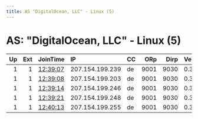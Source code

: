 ```yaml
---
title: AS "DigitalOcean, LLC" - Linux (5)
---
```


# AS: "DigitalOcean, LLC" - Linux (5)

|   Up |   Ext | JoinTime                                                                                            | IP              | CC   |   ORp |   Dirp | Version   | Contact                  | Nickname         |   eFamMembers |
|-----:|------:|:----------------------------------------------------------------------------------------------------|:----------------|:-----|------:|-------:|:----------|:-------------------------|:-----------------|--------------:|
|    1 |     1 | [12:39:07](https://metrics.torproject.org/rs.html#details/FD4AF49FB4C4F41904F0673355F701930B2CFBE3) | 207.154.199.239 | de   |  9001 |   9030 | 0.3.4.8   | sidsergey@protonmail.com | darknode7D3D9D   |             1 |
|    1 |     1 | [12:39:08](https://metrics.torproject.org/rs.html#details/51D395E47A00EE2FBACEEDD8F3FC7F50C1D94D0D) | 207.154.199.203 | de   |  9001 |   9030 | 0.3.4.8   | sidsergey@protonmail.com | darknode4D4D1D   |             1 |
|    1 |     1 | [12:39:14](https://metrics.torproject.org/rs.html#details/FF1B531D7AE835C1B6143ED31DD6E9C49492BEA3) | 207.154.199.246 | de   |  9001 |   9030 | 0.3.4.8   | sidsergey@protonmail.com | darknode3D5D2D   |             1 |
|    1 |     1 | [12:39:21](https://metrics.torproject.org/rs.html#details/40E9F6C91EF98EA33C6BCE58BB0D1A49CA02CD72) | 207.154.199.248 | de   |  9001 |   9030 | 0.3.4.8   | sidsergey@protonmail.com | darknode100D3D8D |             1 |
|    1 |     1 | [12:40:13](https://metrics.torproject.org/rs.html#details/16AB0B5110363E31964B38B1827B582407F36DAD) | 207.154.199.255 | de   |  9001 |   9030 | 0.3.4.8   | sidsergey@protonmail.com | darknode2D8D5D   |             1 |
